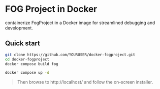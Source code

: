 # FOG Project in Docker

containerize FogProject in a Docker image for streamlined debugging and development.

## Quick start

```bash
git clone https://github.com/YOURUSER/docker-fogproject.git
cd docker-fogproject
docker compose build fog

docker compose up -d
```

> Then browse to http://localhost/ and follow the on-screen installer.
